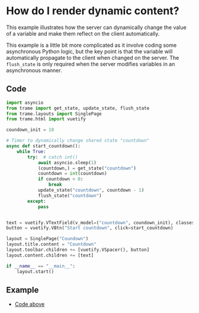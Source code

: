 # How do I render dynamic content?

This example illustrates how the server can dynamically change the value of a variable and make them reflect on the client automatically.

This example is a little bit more complicated as it involve coding some asynchronous Python logic, but the key point is that the variable will automatically propagate to the client when changed on the server. The `flush_state` is only required when the server modifies variables in an asynchronous manner.

## Code

```python
import asyncio
from trame import get_state, update_state, flush_state
from trame.layouts import SinglePage
from trame.html import vuetify

coundown_init = 10

# Timer to dynamically change shared state "countdown"
async def start_countdown():
    while True:
        try:  # catch int()
            await asyncio.sleep(1)
            (countdown,) = get_state("countdown")
            countdown = int(countdown)
            if countdown < 0:
                break
            update_state("countdown", countdown - 1)
            flush_state("countdown")
        except:
            pass


text = vuetify.VTextField(v_model=("countdown", coundown_init), classes="ma-8")
button = vuetify.VBtn("Start countdown", click=start_countdown)

layout = SinglePage("Coundown")
layout.title.content = "Countdown"
layout.toolbar.children += [vuetify.VSpacer(), button]
layout.content.children += [text]

if __name__ == "__main__":
    layout.start()
```

## Example

- [Code above](https://github.com/Kitware/trame/blob/master/examples/howdoi/dynamic.py)
